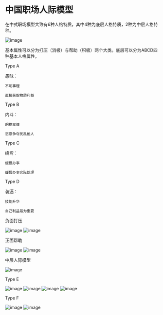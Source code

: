 # 中国职场人际模型

在中式职场模型大致有6种人格特质，其中4种为底层人格特质，2种为中层人格特种。

![image](https://user-images.githubusercontent.com/17419617/142199545-c2870e70-458b-413c-b971-9fa2d7f75d3a.png)

基本属性可以分为打压（消极）与帮助（积极）两个大类。底层可以分为ABCD四种基本人格属性。

Type A

愚昧：

    不明事理
    
    直接获取物质利益
    
Type B

内斗：

    胡搅蛮缠
    
    恣意争夺扰乱他人

Type C

绕弯：

    缓慢办事
    
    缓慢办事实际处理

Type D

装逼：

    技能升华
    
    自己利益最为重要
    
负面打压

![image](https://user-images.githubusercontent.com/17419617/142201280-b29e7920-6228-4439-8f49-5d1053426aeb.png)
![image](https://user-images.githubusercontent.com/17419617/142201394-a8902fbe-eb47-463c-aa8c-d961b0aec054.png)

正面帮助

![image](https://user-images.githubusercontent.com/17419617/142201455-225ad020-1d0a-4fc2-bf56-086d2083aad8.png)
![image](https://user-images.githubusercontent.com/17419617/142201526-e83e1223-f603-431c-80df-363c13ccd84a.png)



中层人际模型

![image](https://user-images.githubusercontent.com/17419617/142200740-92344722-0e72-4171-9a38-ee510edd51bf.png)

Type E

![image](https://user-images.githubusercontent.com/17419617/142200780-328dec5e-42cc-4fdc-90d0-40d81cc5e9d1.png)
![image](https://user-images.githubusercontent.com/17419617/142200820-2784e7cc-550e-45f3-8e89-752d2297c4d6.png)
![image](https://user-images.githubusercontent.com/17419617/142200882-b827314f-4ce5-4612-8517-7a6a8bdccdc8.png)
![image](https://user-images.githubusercontent.com/17419617/142200922-564aad77-732d-4536-b081-9f15edb5da70.png)

Type F

![image](https://user-images.githubusercontent.com/17419617/142200970-fc8182f5-ea88-4ef3-9883-dc3503571fe8.png)
![image](https://user-images.githubusercontent.com/17419617/142201014-0e79356a-f15d-475a-bb1c-fba004026771.png)









